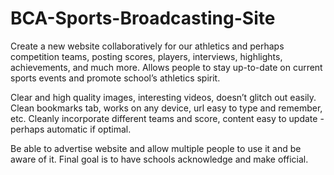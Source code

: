 # BCA-Sports-Broadcasting-Site

Create a new website collaboratively for our athletics and perhaps competition teams, posting scores, players, interviews, highlights, achievements, and much more. Allows people to stay up-to-date on current sports events and promote school’s athletics spirit. 

Clear and high quality images, interesting videos, doesn’t glitch out easily.
Clean bookmarks tab, works on any device, url easy to type and remember, etc.
Cleanly incorporate different teams and score, content easy to update - perhaps automatic if optimal.

Be able to advertise website and allow multiple people to use it and be aware of it. Final goal is to have schools acknowledge and make official.
